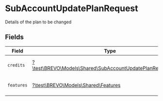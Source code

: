# SubAccountUpdatePlanRequest

Details of the plan to be changed


## Fields

| Field                                                                                                                      | Type                                                                                                                       | Required                                                                                                                   | Description                                                                                                                |
| -------------------------------------------------------------------------------------------------------------------------- | -------------------------------------------------------------------------------------------------------------------------- | -------------------------------------------------------------------------------------------------------------------------- | -------------------------------------------------------------------------------------------------------------------------- |
| `credits`                                                                                                                  | [?\test\BREVO\Models\Shared\SubAccountUpdatePlanRequestCredits](../../Models/Shared/SubAccountUpdatePlanRequestCredits.md) | :heavy_minus_sign:                                                                                                         | Credit details to update                                                                                                   |
| `features`                                                                                                                 | [?\test\BREVO\Models\Shared\Features](../../Models/Shared/Features.md)                                                     | :heavy_minus_sign:                                                                                                         | Features details to update                                                                                                 |